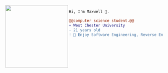 <img align="left" height="200" src="https://media.giphy.com/media/ao9DUiTKH60XS/giphy.gif"/>

```diff
Hi, I'm Maxwell 🔮.

@@computer science student.@@
+ West Chester University
- 21 years old
! 📖 Enjoy Software Engineering, Reverse Engineering Games, and Developing Trading Stratigies that involve machine learning
```
